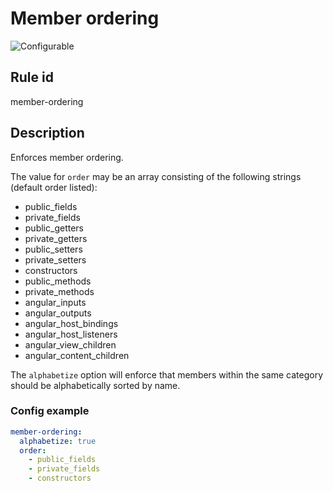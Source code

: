# Member ordering

![Configurable](https://img.shields.io/badge/-configurable-informational)

## Rule id

member-ordering

## Description

Enforces member ordering.

The value for `order` may be an array consisting of the following strings (default order listed):

- public_fields
- private_fields
- public_getters
- private_getters
- public_setters
- private_setters
- constructors
- public_methods
- private_methods
- angular_inputs
- angular_outputs
- angular_host_bindings
- angular_host_listeners
- angular_view_children
- angular_content_children

The `alphabetize` option will enforce that members within the same category should be alphabetically sorted by name.

### Config example

```yaml
member-ordering:
  alphabetize: true
  order:
    - public_fields
    - private_fields
    - constructors
```

